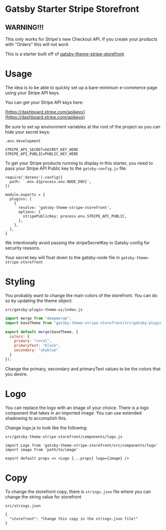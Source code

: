 # Gatsby Starter Stripe Storefront

## WARNING!!!

This only works for Stripe's new Checkout API. If you create your products with "Orders" this will not work

This is a starter built off of [gatsby-theme-stripe-storefront](https://github.com/dayhaysoos/gatsby-theme-stripe/tree/master/packages/gatsby-theme-stripe-storefront)

# Usage

The idea is to be able to quickly set up a bare-minimum e-commerce page using your Stripe API keys.

You can get your Stripe API keys here:

[https://dashboard.stripe.com/apikeys](https://dashboard.stripe.com/apikeys)

Be sure to set up environment variables at the root of the project so you can hide your secret keys:

`.env.development`

```
STRIPE_API_SECRET=SECRET_KEY_HERE
STRIPE_API_PUBLIC=PUBLIC_KEY_HERE

```

To get your Stripe products running to display in this starter, you need to pass your Stripe API Public key to the `gatsby-config.js` file:

```
require('dotenv').config({
  path: `.env.${process.env.NODE_ENV}`,
})

module.exports = {
  plugins: [
    {
      resolve: 'gatsby-theme-stripe-storefront',
      options: {
        stripePublicKey: process.env.STRIPE_API_PUBLIC,
      },
    },
  ],
}

```

We intentionally avoid passing the stripeSecretKey in Gatsby config for security reasons.

Your secret key will float down to the gatsby-node file in `gatsby-theme-stripe-storefront`

# Styling

You probably want to change the main colors of the storefront. You can do so by updating the theme object:

`src/gatsby-plugin-theme-ui/index.js`

```js
import merge from "deepmerge";
import baseTheme from "gatsby-theme-stripe-storefront/src/gatsby-plugin-theme-ui";

export default merge(baseTheme, {
  colors: {
    primary: "coral",
    primaryText: "black",
    secondary: "skyblue"
  }
});
```

Change the primary, secondary and primaryText values to be the colors that you desire.

# Logo

You can replace the logo with an image of your choice. There is a logo component that takes in an imported image. You can use extended shadowing to accomplish this.

Change logo.js to look like the following:

`src/gatsby-theme-stripe-storefront/components/logo.js`

```
import Logo from 'gatsby-theme-stripe-storefront/src/components/logo'
import image from 'path/to/image'

export default props => <Logo {...props} logo={image} />

```

# Copy

To change the storefront copy, there is `strings.json` file where you can change the string value for storefront

`src/strings.json`

```
{
  "storefront": "Change this copy in the strings.json file!"
}
```
